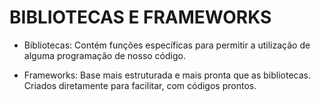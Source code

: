 # BIBLIOTECAS E FRAMEWORKS

* Bibliotecas: Contém funções específicas para permitir a utilização de alguma programação de nosso código.


* Frameworks: Base mais estruturada e mais pronta que as bibliotecas.
Criados diretamente para facilitar, com códigos prontos.